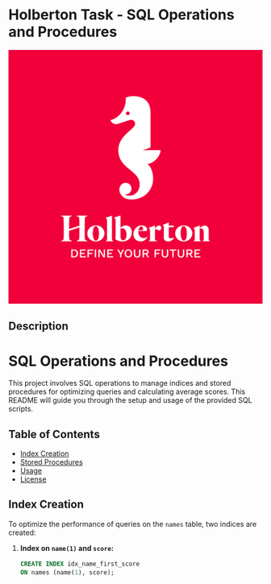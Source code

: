﻿# Holberton Task - SQL Operations and Procedures

![copy-repo-link](../images/holberton_logo.jpg)

## Description

# SQL Operations and Procedures

This project involves SQL operations to manage indices and stored procedures for optimizing queries and calculating
average scores. This README will guide you through the setup and usage of the provided SQL scripts.

## Table of Contents

- [Index Creation](#index-creation)
- [Stored Procedures](#stored-procedures)
- [Usage](#usage)
- [License](#license)

## Index Creation

To optimize the performance of queries on the `names` table, two indices are created:

1. **Index on `name(1)` and `score`:**
   ```sql
   CREATE INDEX idx_name_first_score
   ON names (name(1), score);
